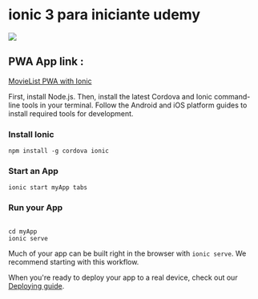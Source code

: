 # ionic 3 para iniciante udemy

![](https://pointdeveloper.com/wp-content/uploads/sites/5/2017/11/ionic.png)

## PWA App link : 

[MovieList PWA with Ionic](http://movielist.surge.sh/)

First, install Node.js. Then, install the latest Cordova and Ionic command-line tools in your terminal. Follow the Android and iOS platform guides to install required tools for development.

### Install Ionic

```
npm install -g cordova ionic

```

### Start an App

```
ionic start myApp tabs

```

### Run your App

```

cd myApp
ionic serve

```

Much of your app can be built right in the browser with ```ionic serve```. We recommend starting with this workflow.

When you're ready to deploy your app to a real device, check out our [Deploying guide](https://ionicframework.com/docs/intro/deploying).

